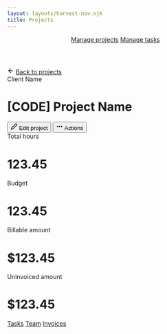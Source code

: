 ```yaml
---
layout: layouts/harvest-nav.njk
title: Projects
---
```


<header id="top-nav">
  <nav>
    <a href="/harvest-nav/projects" class="is-active">Manage projects</a>
    <a href="/harvest-nav/tasks">Manage tasks</a>
  </nav>
</header>

<main>
  <div class="flex mb-16">
    <svg xmlns="http://www.w3.org/2000/svg" width="16" height="16" viewBox="0 0 24 24" fill="none" stroke="currentColor" stroke-width="2" stroke-linecap="round" stroke-linejoin="round" class="feather feather-arrow-left"><line x1="19" y1="12" x2="5" y2="12"></line><polyline points="12 19 5 12 12 5"></polyline></svg>
    <a href="/harvest-nav/projects" class="is-active">Back to projects</a>
  </div>

  <div class="flex justify-space-between">
    <div>
      Client Name
      <h1>[CODE] Project Name</h1>
    </div>
    <div class="flex">
      <button class="button">
        <svg xmlns="http://www.w3.org/2000/svg" width="16" height="16" viewBox="0 0 24 24" fill="none" stroke="currentColor" stroke-width="2" stroke-linecap="round" stroke-linejoin="round" class="feather feather-edit-2"><path d="M17 3a2.828 2.828 0 1 1 4 4L7.5 20.5 2 22l1.5-5.5L17 3z"></path></svg>
        Edit project
      </button>
      <button class="button">
        <svg xmlns="http://www.w3.org/2000/svg" width="16" height="16" viewBox="0 0 24 24" fill="none" stroke="currentColor" stroke-width="3" stroke-linecap="round" stroke-linejoin="round" class="feather feather-more-horizontal"><circle cx="12" cy="12" r="1"></circle><circle cx="19" cy="12" r="1"></circle><circle cx="5" cy="12" r="1"></circle></svg>
        Actions
      </button>
    </div>
  </div>

  <div class="summary mt-24">
    <div class="summary-box">
      Total hours<br>
      <h1>123.45</h1>
    </div>
    <div class="summary-box">
      Budget<br>
      <h1>123.45</h1>
    </div>
    <div class="summary-box">
      Billable amount<br>
      <h1>$123.45</h1>
    </div>
    <div class="summary-box">
      Uninvoiced amount<br>
      <h1>$123.45</h1>
    </div>
  </div>

  <div class="tabs mt-24 mb-16">
    <nav>
      <a href="#" class="is-active">Tasks</a>
      <a href="#">Team</a>
      <a href="#">Invoices</a>
    </nav>
  </div>
</main>
